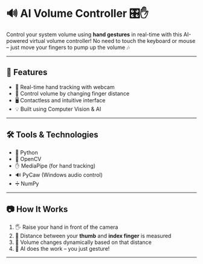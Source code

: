 # 🔊 AI Volume Controller 🎛️✋

Control your system volume using **hand gestures** in real-time with this AI-powered virtual volume controller! No need to touch the keyboard or mouse – just move your fingers to pump up the volume 🎶

---

## 🚀 Features
- 🎥 Real-time hand tracking with webcam
- 🤏 Control volume by changing finger distance
- 🖥️ Contactless and intuitive interface
- 💡 Built using Computer Vision & AI

---

## 🛠️ Tools & Technologies
- 🐍 Python  
- 📸 OpenCV  
- ✋ MediaPipe (for hand tracking)  
- 🔊 PyCaw (Windows audio control)  
- ➗ NumPy  

---

## 📷 How It Works
1. 🖐️ Raise your hand in front of the camera  
2. 📏 Distance between your **thumb** and **index finger** is measured  
3. 🔁 Volume changes dynamically based on that distance  
4. 🧠 AI does the work – you just gesture!

---
